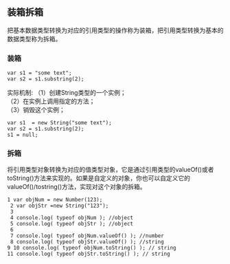 ## 装箱拆箱
把基本数据类型转换为对应的引用类型的操作称为装箱，把引用类型转换为基本的数据类型称为拆箱。  
### 装箱
```
var s1 = "some text";
var s2 = s1.substring(2);
```

实际机制:
（1）创建String类型的一个实例；  
（2）在实例上调用指定的方法；  
（3）销毁这个实例；  

```
var s1  = new String("some text");
var s2 = s1.substring(2);
s1 = null;
```

### 拆箱
将引用类型对象转换为对应的值类型对象，它是通过引用类型的valueOf()或者toString()方法来实现的。如果是自定义的对象，你也可以自定义它的valueOf()/tostring()方法，实现对这个对象的拆箱。  
```
1 var objNum = new Number(123);  
 2 var objStr =new String("123");  
 3 
 4 console.log( typeof objNum ); //object
 5 console.log( typeof objStr ); //object
 6 
 7 console.log( typeof objNum.valueOf() ); //number
 8 console.log( typeof objStr.valueOf() ); //string
9 10 console.log( typeof objNum.toString() ); // string 
11 console.log( typeof objStr.toString() ); // string
```


